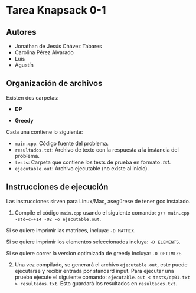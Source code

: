 # Tarea Knapsack 0-1

## Autores

* Jonathan de Jesús Chávez Tabares
* Carolina Pérez Alvarado
* Luis
* Agustín

## Organización de archivos

Existen dos carpetas:

* **DP**

* **Greedy**

Cada una contiene lo siguiente:

* `main.cpp`: Código fuente del problema.
* `resultados.txt`: Archivo de texto con la respuesta a la instancia del problema.
* `tests`: Carpeta que contiene los tests de prueba en formato *.txt*.
* `ejecutable.out`: Archivo ejecutable (no existe al inicio).

## Instrucciones de ejecución

Las instrucciones sirven para Linux/Mac, asegúrese de tener gcc instalado.

1. Compile el código `main.cpp` usando el siguiente comando: `g++ main.cpp -std=c++14 -O2 -o ejecutable.out`.

Si se quiere imprimir las matrices, incluya: `-D MATRIX`.

Si se quiere imprimir los elementos seleccionados incluya: `-D ELEMENTS`.

Si se quiere correr la version optimizada de greedy incluya: `-D OPTIMIZE`.

2. Una vez compilado, se generará el archivo `ejecutable.out`, este puede ejecutarse y recibir entrada por standard input. Para ejecutar una prueba ejecute el siguiente comando: `ejecutable.out < tests/dp01.txt > resultados.txt`. Esto guardará los resultados en `resultados.txt`.
